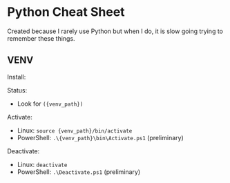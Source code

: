 # Python Cheat Sheet

Created because I rarely use Python but when I do, it is slow going trying to remember these things.

## VENV

Install:

Status:

- Look for `({venv_path})`

Activate:

- Linux: `source {venv_path}/bin/activate`
- PowerShell: `.\{venv_path}\bin\Activate.ps1` (preliminary)

Deactivate:

- Linux: `deactivate`
- PowerShell: `.\Deactivate.ps1` (preliminary)
